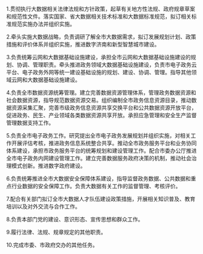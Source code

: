 1.贯彻执行大数据相关法律法规和方针政策，起草有关地方性法规、政府规章草案和规范性文件。落实国家、省大数据相关技术标准和大数据标准规范，拟订相关标准规范实施办法并组织实施。

2.牵头实施大数据战略，负责调研了解全市大数据需求，拟订发展规划计划、政策措施和评价体系并组织实施，推进数字济南和新型智慧城市建设。

3.负责统筹云网和大数据基础设施建设，承担全市云网和大数据基础设施建设的规划、协调、管理职责。牵头推进政务领域大数据基础设施建设，负责市电子政务云平台、电子政务外网等统一建设基础设施的规划、建设、协调、管理。指导其他领域云网和大数据基础设施建设。

4.负责全市数据资源统筹管理。建立完善数据资源管理体系，管理政务数据资源和社会数据资源，指导规范数据资源交易。组织编制全市政务信息资源目录，推动数据资源采集汇聚，完善市级政务信息资源共享交换平台和公共数据资源开放平台，促进政务、民生、产业领域各类数据资源共享开放。承担应急管理和安全生产监督管理数据支持工作。

5.负责全市电子政务工作。研究提出全市电子政务发展规划并组织实施，对相关工作开展评估考核，推进政务信息系统整合共享。推动全市政务服务平台和业务协同体系建设，承担市政务服务平台的统筹规划和建设管理工作。配合市委办公厅推进全市电子政务内网建设管理工作。建立完善数据服务政府决策的机制，推动社会治理模式创新。推进数字政府建设。

6.负责统筹推进全市大数据安全保障体系建设，指导监督政务数据、公共数据和重点行业数据的安全保障工作。负责大数据有关工作的监督管理、考核评价。

7.配合有关部门拟订全市大数据人才队伍建设政策措施，开展相关知识普及、教育培训以及对外交流与合作工作。

8.负责本部门党的建设、意识形态、宣传思想和群众工作。

9.履行法律、法规、规章规定的其他职责。

10.完成市委、市政府交办的其他任务。